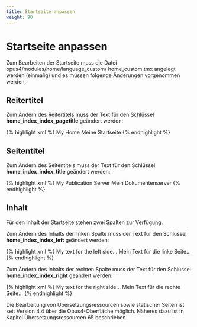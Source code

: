 ```yaml
---
title: Startseite anpassen
weight: 90
---
```


# Startseite anpassen

Zum Bearbeiten der Startseite muss die Datei opus4/modules/home/language_custom/
home_custom.tmx angelegt werden (einmalig) und es müssen folgende Änderungen vorgenommen
werden.

## Reitertitel

Zum Ändern des Reitertitels muss der Text für den Schlüssel **home_index_index_pagetitle** geändert werden:

{% highlight xml %}
<tu tuid="home_index_index_pagetitle">
  <tuv xml:lang="en">
    <seg>My Home</seg>
  </tuv>
  <tuv xml:lang="de">
    <seg>Meine Startseite</seg>
  </tuv>
</tu>
{% endhighlight %}

## Seitentitel

Zum Ändern des Seitentitels muss der Text für den Schlüssel **home_index_index_title** geändert werden:

{% highlight xml %}
<tu tuid="home_index_index_title">
  <tuv xml:lang="en">
    <seg>My Publication Server</seg>
  </tuv>
  <tuv xml:lang="de">
    <seg>Mein Dokumentenserver</seg>
  </tuv>
</tu>
{% endhighlight %}

## Inhalt

Für den Inhalt der Startseite stehen zwei Spalten zur Verfügung.

Zum Ändern des Inhalts der linken Spalte muss der Text für den Schlüssel **home_index_index_left** geändert werden:

{% highlight xml %}
<tu tuid="home_index_index_welcome">
  <tuv xml:lang="en">
    <seg>My text for the left side...</seg>
  </tuv>
  <tuv xml:lang="de">
    <seg>Mein Text für die linke Seite...</seg>
  </tuv>
</tu>
{% endhighlight %}

Zum Ändern des Inhalts der rechten Spalte muss der Text für den Schlüssel **home_index_index_right** geändert werden:

{% highlight xml %}
<tu tuid="home_index_index_instructions">
  <tuv xml:lang="en">
    <seg>My text for the right side...</seg>
  </tuv>
  <tuv xml:lang="de">
    <seg>Mein Text für die rechte Seite...</seg>
  </tuv>
</tu>
{% endhighlight %}

<p class="info" markdown="1">
Die Bearbeitung von Übersetzungsressourcen sowie statischer Seiten ist seit Version 4.4 über die Opus4-Oberfläche
möglich. Näheres dazu ist in Kapitel Übersetzungsressourcen 65 beschrieben.
</p>
